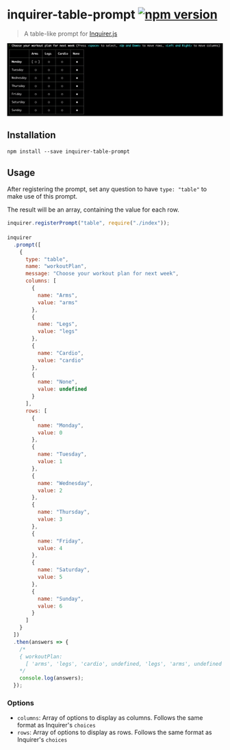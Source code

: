 # inquirer-table-prompt [![npm version](https://badge.fury.io/js/inquirer-table-prompt.svg)](https://badge.fury.io/js/inquirer-table-prompt)

> A table-like prompt for [Inquirer.js](https://github.com/SBoudrias/Inquirer.js)

![Screen capture of the table prompt](screen-capture.gif)

## Installation

```
npm install --save inquirer-table-prompt
```

## Usage

After registering the prompt, set any question to have `type: "table"` to make use of this prompt.

The result will be an array, containing the value for each row.

```js
inquirer.registerPrompt("table", require("./index"));

inquirer
  .prompt([
    {
      type: "table",
      name: "workoutPlan",
      message: "Choose your workout plan for next week",
      columns: [
        {
          name: "Arms",
          value: "arms"
        },
        {
          name: "Legs",
          value: "legs"
        },
        {
          name: "Cardio",
          value: "cardio"
        },
        {
          name: "None",
          value: undefined
        }
      ],
      rows: [
        {
          name: "Monday",
          value: 0
        },
        {
          name: "Tuesday",
          value: 1
        },
        {
          name: "Wednesday",
          value: 2
        },
        {
          name: "Thursday",
          value: 3
        },
        {
          name: "Friday",
          value: 4
        },
        {
          name: "Saturday",
          value: 5
        },
        {
          name: "Sunday",
          value: 6
        }
      ]
    }
  ])
  .then(answers => {
    /*
    { workoutPlan:
      [ 'arms', 'legs', 'cardio', undefined, 'legs', 'arms', undefined ] }    
    */
    console.log(answers);
  });
```

### Options

- `columns`: Array of options to display as columns. Follows the same format as Inquirer's `choices`
- `rows`: Array of options to display as rows. Follows the same format as Inquirer's `choices`
